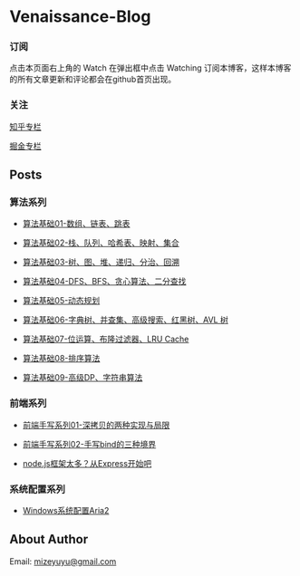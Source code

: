 # Venaissance-Blog

### 订阅

点击本页面右上角的 Watch 在弹出框中点击 Watching 订阅本博客，这样本博客的所有文章更新和评论都会在github首页出现。

### 关注

[知乎专栏](https://zhuanlan.zhihu.com/venaissance)

[掘金专栏](https://juejin.im/user/5a9e90186fb9a028c3685234/posts)

## Posts

### 算法系列

- [算法基础01-数组、链表、跳表](https://github.com/venaissance/myBlog/issues/1)

- [算法基础02-栈、队列、哈希表、映射、集合](https://github.com/venaissance/myBlog/issues/2)

- [算法基础03-树、图、堆、递归、分治、回溯](https://github.com/venaissance/myBlog/issues/3)

- [算法基础04-DFS、BFS、贪心算法、二分查找](https://github.com/venaissance/myBlog/issues/4)

- [算法基础05-动态规划](https://github.com/venaissance/myBlog/issues/5)

- [算法基础06-字典树、并查集、高级搜索、红黑树、AVL 树](https://github.com/venaissance/myBlog/issues/6)

- [算法基础07-位运算、布隆过滤器、LRU Cache](https://github.com/venaissance/myBlog/issues/7)

- [算法基础08-排序算法](https://github.com/venaissance/myBlog/issues/8)

- [算法基础09-高级DP、字符串算法](https://github.com/venaissance/myBlog/issues/9)

### 前端系列

- [前端手写系列01-深拷贝的两种实现与局限](https://github.com/venaissance/myBlog/issues/13)

- [前端手写系列02-手写bind的三种境界](https://github.com/venaissance/myBlog/issues/14)

- [node.js框架太多？从Express开始吧](https://github.com/venaissance/myBlog/issues/11)


### 系统配置系列

- [Windows系统配置Aria2](https://github.com/venaissance/myBlog/issues/10)

## About Author

Email: [mizeyuyu@gmail.com](mailto:mizeyuyu@gmail.com)

